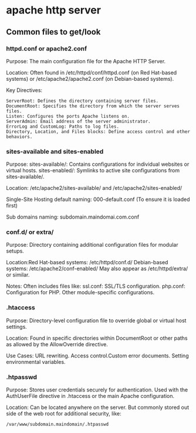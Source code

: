# apache http server

## Common files to get/look

### httpd.conf or apache2.conf

Purpose: The main configuration file for the Apache HTTP Server.

Location: Often found in /etc/httpd/conf/httpd.conf (on Red Hat-based systems) or /etc/apache2/apache2.conf (on Debian-based systems).

Key Directives:

    ServerRoot: Defines the directory containing server files.
    DocumentRoot: Specifies the directory from which the server serves files.
    Listen: Configures the ports Apache listens on.
    ServerAdmin: Email address of the server administrator.
    ErrorLog and CustomLog: Paths to log files.
    Directory, Location, and Files blocks: Define access control and other behaviors.

### sites-available and sites-enabled

Purpose: sites-available/: Contains configurations for individual websites or virtual hosts. sites-enabled/: Symlinks to active site configurations from sites-available/.

Location: /etc/apache2/sites-available/ and /etc/apache2/sites-enabled/

Single-Site Hosting default naming: 000-default.conf
(To ensure it is loaded first)

Sub domains naming: subdomain.maindomai.com.conf

### conf.d/ or extra/

Purpose: Directory containing additional configuration files for modular setups.

Location:Red Hat-based systems: /etc/httpd/conf.d/ Debian-based systems: /etc/apache2/conf-enabled/ May also appear as /etc/httpd/extra/ or similar.

Notes: Often includes files like: ssl.conf: SSL/TLS configuration. php.conf: Configuration for PHP. Other module-specific configurations.

### .htaccess

Purpose: Directory-level configuration file to override global or virtual host settings.

Location: Found in specific directories within DocumentRoot or other paths as allowed by the AllowOverride directive.

Use Cases: URL rewriting. Access control.Custom error documents. Setting environmental variables.

### .htpasswd

Purpose: Stores user credentials securely for authentication. Used with the AuthUserFile directive in .htaccess or the main Apache configuration.

Location: Can be located anywhere on the server. But commonly stored out side of the web root for additional security, like:

    /var/www/subdomain.maindomain/.htpasswd